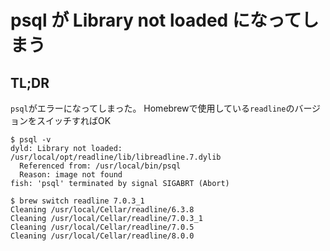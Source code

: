 # psql が Library not loaded になってしまう

## TL;DR
`psql`がエラーになってしまった。
Homebrewで使用している`readline`のバージョンをスイッチすればOK


```
$ psql -v
dyld: Library not loaded: /usr/local/opt/readline/lib/libreadline.7.dylib
  Referenced from: /usr/local/bin/psql
  Reason: image not found
fish: 'psql' terminated by signal SIGABRT (Abort)
```

```
$ brew switch readline 7.0.3_1
Cleaning /usr/local/Cellar/readline/6.3.8
Cleaning /usr/local/Cellar/readline/7.0.3_1
Cleaning /usr/local/Cellar/readline/7.0.5
Cleaning /usr/local/Cellar/readline/8.0.0
```
